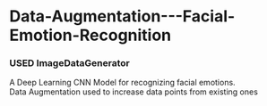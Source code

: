 # Data-Augmentation---Facial-Emotion-Recognition
### USED ImageDataGenerator
A Deep Learning CNN Model for recognizing facial emotions.  
Data Augmentation used to increase data points from existing ones
